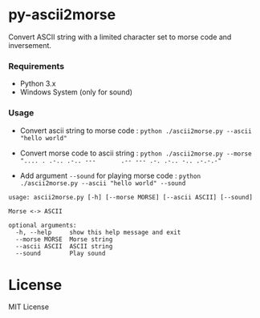 # py-ascii2morse

Convert ASCII string with a limited character set to morse code and inversement.

### Requirements

* Python 3.x
* Windows System (only for sound)

### Usage

* Convert ascii string to morse code : `python ./ascii2morse.py --ascii "hello world"`

* Convert morse code to ascii string : `python ./ascii2morse.py --morse ".... . .-.. .-.. ---       .-- --- .-. .-.. -.. .-.-.-"`

* Add argument `--sound` for playing morse code : `python ./ascii2morse.py --ascii "hello world" --sound`

```
usage: ascii2morse.py [-h] [--morse MORSE] [--ascii ASCII] [--sound]

Morse <-> ASCII

optional arguments:
  -h, --help     show this help message and exit
  --morse MORSE  Morse string
  --ascii ASCII  ASCII string
  --sound        Play sound
```

# License

MIT License
